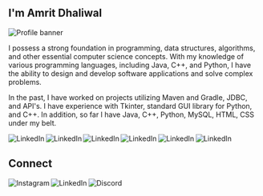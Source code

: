 ## I'm Amrit Dhaliwal
![Profile banner](https://user-images.githubusercontent.com/90580293/232175776-b168621c-d5d4-4f2b-9c90-85e2ea212503.png)

I possess a strong foundation in programming, data structures, algorithms, and other essential computer science concepts. With my knowledge of various programming languages, including Java, C++, and Python, I have the ability to design and develop software applications and solve complex problems.

In the past, I have worked on projects utilizing Maven and Gradle, JDBC, and API's. I have experience with Tkinter, standard GUI library for Python, and C++. In addition, so far I have Java, C++, Python, MySQL, HTML, CSS under my belt.

<img align = "left" src="https://img.shields.io/badge/Python-3776AB?style=for-the-badge&logo=python&logoColor=white" alt="LinkedIn">
<img align = "left" src="https://img.shields.io/badge/C%2B%2B-00599C?style=for-the-badge&logo=c%2B%2B&logoColor=white" alt="LinkedIn">
<img align = "left" src="https://img.shields.io/badge/Java-ED8B00?style=for-the-badge&logo=openjdk&logoColor=white" alt="LinkedIn">
<img align = "left" src="https://img.shields.io/badge/MySQL-00000F?style=for-the-badge&logo=mysql&logoColor=white" alt="LinkedIn">
<img align = "left" src="https://img.shields.io/badge/HTML-239120?style=for-the-badge&logo=html5&logoColor=white" alt="LinkedIn">
<img align = "left" src="https://img.shields.io/badge/CSS-239120?&style=for-the-badge&logo=css3&logoColor=white" alt="LinkedIn">

</br>

## Connect
<a href="https://www.instagram.com/ayoamrit/"><img align = "left" src="https://img.shields.io/badge/Instagram-E4405F?style=for-the-badge&logo=instagram&logoColor=white" alt="Instagram"></a>

<a href="https://www.linkedin.com/in/amrit-dhaliwal-29a934248/"><img align = "left" src="https://img.shields.io/badge/LinkedIn-0077B5?style=for-the-badge&logo=linkedin&logoColor=white" alt="LinkedIn"></a>

<a href="https://www.discordapp.com/users/862389213047029820"><img align = "left" src="https://img.shields.io/badge/Discord-7289DA?style=for-the-badge&logo=discord&logoColor=white" alt="Discord"></a>




